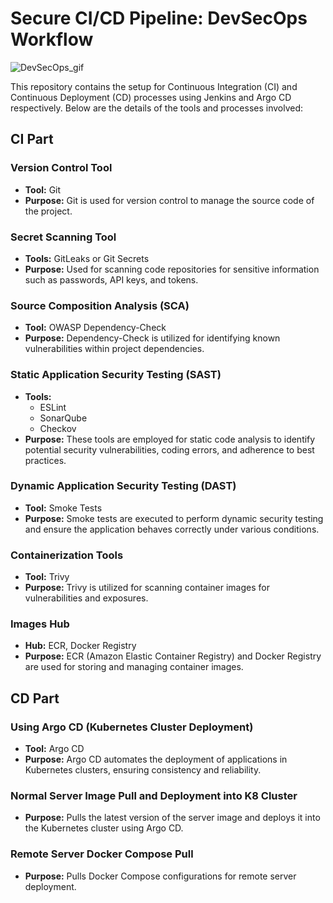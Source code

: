 # Secure CI/CD Pipeline: DevSecOps Workflow

![DevSecOps_gif](https://github.com/rachakondadharmendra/Ops-Knowledge-Base/blob/main/Arch-Daigrams/Jenkins_DevSecOps_CI_CD.gif)

This repository contains the setup for Continuous Integration (CI) and Continuous Deployment (CD) processes using Jenkins and Argo CD respectively. Below are the details of the tools and processes involved:

## CI Part

### Version Control Tool
- **Tool:** Git
- **Purpose:** Git is used for version control to manage the source code of the project.

### Secret Scanning Tool
- **Tools:** GitLeaks or Git Secrets
- **Purpose:** Used for scanning code repositories for sensitive information such as passwords, API keys, and tokens.

### Source Composition Analysis (SCA)
- **Tool:** OWASP Dependency-Check
- **Purpose:** Dependency-Check is utilized for identifying known vulnerabilities within project dependencies.

### Static Application Security Testing (SAST)
- **Tools:**
  - ESLint
  - SonarQube
  - Checkov
- **Purpose:** These tools are employed for static code analysis to identify potential security vulnerabilities, coding errors, and adherence to best practices.

### Dynamic Application Security Testing (DAST)
- **Tool:** Smoke Tests
- **Purpose:** Smoke tests are executed to perform dynamic security testing and ensure the application behaves correctly under various conditions.

### Containerization Tools
- **Tool:** Trivy
- **Purpose:** Trivy is utilized for scanning container images for vulnerabilities and exposures.

### Images Hub
- **Hub:** ECR, Docker Registry
- **Purpose:** ECR (Amazon Elastic Container Registry) and Docker Registry are used for storing and managing container images.

## CD Part

### Using Argo CD (Kubernetes Cluster Deployment)
- **Tool:** Argo CD
- **Purpose:** Argo CD automates the deployment of applications in Kubernetes clusters, ensuring consistency and reliability.

### Normal Server Image Pull and Deployment into K8 Cluster
- **Purpose:** Pulls the latest version of the server image and deploys it into the Kubernetes cluster using Argo CD.

### Remote Server Docker Compose Pull
- **Purpose:** Pulls Docker Compose configurations for remote server deployment.

